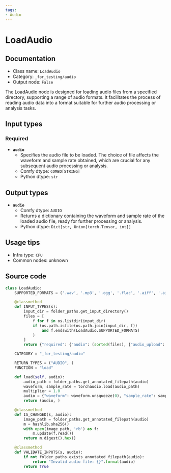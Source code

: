 ```yaml
---
tags:
- Audio
---
```


# LoadAudio
## Documentation
- Class name: `LoadAudio`
- Category: `_for_testing/audio`
- Output node: `False`

The LoadAudio node is designed for loading audio files from a specified directory, supporting a range of audio formats. It facilitates the process of reading audio data into a format suitable for further audio processing or analysis tasks.
## Input types
### Required
- **`audio`**
    - Specifies the audio file to be loaded. The choice of file affects the waveform and sample rate obtained, which are crucial for any subsequent audio processing or analysis.
    - Comfy dtype: `COMBO[STRING]`
    - Python dtype: `str`
## Output types
- **`audio`**
    - Comfy dtype: `AUDIO`
    - Returns a dictionary containing the waveform and sample rate of the loaded audio file, ready for further processing or analysis.
    - Python dtype: `Dict[str, Union[torch.Tensor, int]]`
## Usage tips
- Infra type: `CPU`
- Common nodes: unknown


## Source code
```python
class LoadAudio:
    SUPPORTED_FORMATS = ('.wav', '.mp3', '.ogg', '.flac', '.aiff', '.aif')

    @classmethod
    def INPUT_TYPES(s):
        input_dir = folder_paths.get_input_directory()
        files = [
            f for f in os.listdir(input_dir)
            if (os.path.isfile(os.path.join(input_dir, f))
                and f.endswith(LoadAudio.SUPPORTED_FORMATS)
            )
        ]
        return {"required": {"audio": (sorted(files), {"audio_upload": True})}}

    CATEGORY = "_for_testing/audio"

    RETURN_TYPES = ("AUDIO", )
    FUNCTION = "load"

    def load(self, audio):
        audio_path = folder_paths.get_annotated_filepath(audio)
        waveform, sample_rate = torchaudio.load(audio_path)
        multiplier = 1.0
        audio = {"waveform": waveform.unsqueeze(0), "sample_rate": sample_rate}
        return (audio, )

    @classmethod
    def IS_CHANGED(s, audio):
        image_path = folder_paths.get_annotated_filepath(audio)
        m = hashlib.sha256()
        with open(image_path, 'rb') as f:
            m.update(f.read())
        return m.digest().hex()

    @classmethod
    def VALIDATE_INPUTS(s, audio):
        if not folder_paths.exists_annotated_filepath(audio):
            return "Invalid audio file: {}".format(audio)
        return True

```
